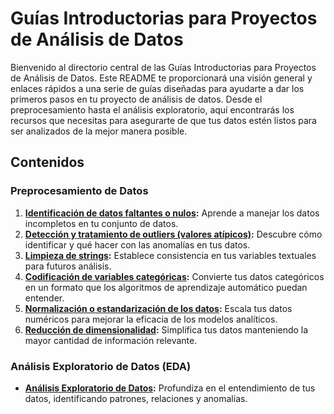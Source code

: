 # Guías Introductorias para Proyectos de Análisis de Datos

Bienvenido al directorio central de las Guías Introductorias para Proyectos de Análisis de Datos. Este README te proporcionará una visión general y enlaces rápidos a una serie de guías diseñadas para ayudarte a dar los primeros pasos en tu proyecto de análisis de datos. Desde el preprocesamiento hasta el análisis exploratorio, aquí encontrarás los recursos que necesitas para asegurarte de que tus datos estén listos para ser analizados de la mejor manera posible.

## Contenidos

### Preprocesamiento de Datos

1. **[Identificación de datos faltantes o nulos](./01-Preprocesamiento%20de%20datos/01-Identificación%20de%20datos%20faltantes%20o%20nulos.md):** Aprende a manejar los datos incompletos en tu conjunto de datos.
2. **[Detección y tratamiento de outliers (valores atípicos)](./01-Preprocesamiento%20de%20datos/02-Detección%20y%20tratamiento%20de%20outliers%20(valores%20atípicos).md):** Descubre cómo identificar y qué hacer con las anomalías en tus datos.
3. **[Limpieza de strings](./01-Preprocesamiento%20de%20datos/03-Limpieza%20de%20strings.md):** Establece consistencia en tus variables textuales para futuros análisis.
4. **[Codificación de variables categóricas](./01-Preprocesamiento%20de%20datos/04-Codificación%20de%20variables%20categóricas.md):** Convierte tus datos categóricos en un formato que los algoritmos de aprendizaje automático puedan entender.
5. **[Normalización o estandarización de los datos](./01-Preprocesamiento%20de%20datos/05-Normalización%20o%20estandarización%20de%20los%20datos.md):** Escala tus datos numéricos para mejorar la eficacia de los modelos analíticos.
6. **[Reducción de dimensionalidad](./01-Preprocesamiento%20de%20datos/06-Reducción%20de%20dimensionalidad.md):** Simplifica tus datos manteniendo la mayor cantidad de información relevante.

### Análisis Exploratorio de Datos (EDA)

- **[Análisis Exploratorio de Datos](./02-Análisis%20Exploratorio%20de%20Datos%20(EDA)/README.md):** Profundiza en el entendimiento de tus datos, identificando patrones, relaciones y anomalías.
